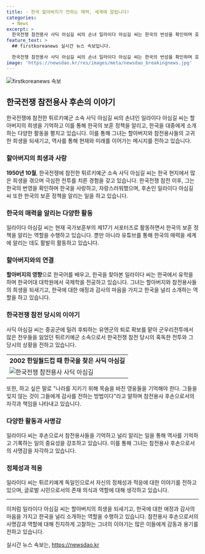 ```yaml
---
title: - 한국 할아버지가 전하는 매력, 세계에 알립니다!
categories:
  - News
excerpt: >
  한국전쟁 참전용사 사딕 아심길 씨의 손녀 일라이다 아심길 씨는 한국의 번성을 확인하며 호국 영웅들을 기억하는 방법을 강조합니다. 할아버지가 전쟁을 거치며 겪은 경험과 사랑은 그녀에게 큰 영향을 끼쳤고 현재 국가보훈부의 서포터즈로 활동하며 한국의 보훈정책을 알리고 있습니다. 또한 유튜브를 통해 한국을 세계에 알리는 일을 하며 한국의 매력을 널리 알리고 있습니다. 또한 할아버지의 이야기를 통해 한국 전쟁에 대한 이해와 인식을 널리 알리고 있습니다. 일라이다 씨는 자신의 활동을 통해 참전용사들과 그들의 희생을 잊지 않고 기록하려 노력하고 있습니다.  
feature_text: >
  ## firstkoreanews 실시간 뉴스 속보입니다.

  한국전쟁 참전용사 사딕 아심길 씨의 손녀 일라이다 아심길 씨는 한국의 번성을 확인하며 호국 영웅들을 기억하는 방법을 강조합니다. 할아버지가 전쟁을 거치며 겪은 경험과 사랑은 그녀에게 큰 영향을 끼쳤고 현재 국가보훈부의 서포터즈로 활동하며 한국의 보훈정책을 알리고 있습니다. 또한 유튜브를 통해 한국을 세계에 알리는 일을 하며 한국의 매력을 널리 알리고 있습니다. 또한 할아버지의 이야기를 통해 한국 전쟁에 대한 이해와 인식을 널리 알리고 있습니다. 일라이다 씨는 자신의 활동을 통해 참전용사들과 그들의 희생을 잊지 않고 기록하려 노력하고 있습니다.  
image: 'https://newsdao.kr/res/images/meta/newsdao_breakingnews.jpg'
---
```


<p><img src="https://newsdao.kr/res/images/meta/newsdao_breakingnews.jpg" alt="firstkoreanews 속보" /></p>

<h2 data-ke-size="size26">한국전쟁 참전용사 후손의 이야기</h2>

<p data-ke-size="size16">한국전쟁에 참전한 튀르키예군 소속 사딕 아심길 씨의 손녀인 일라이다 아심길 씨는 할아버지의 희생을 기억하고 이를 통해 한국의 보훈 정책을 알리고, 한국을 대중에게 소개하는 다양한 활동을 펼치고 있습니다. 이를 통해 그녀는 할아버지와 참전용사들의 고귀한 희생을 되새기고, 역사를 통해 현재와 미래를 이어가는 메시지를 전하고 있습니다.</p>

<h3 data-ke-size="size21">할아버지의 희생과 사랑</h3>

<p data-ke-size="size16"><b>1950년 10월</b>, 한국전쟁에 참전한 튀르키예군 소속 사딕 아심길 씨는 한국 현지에서 많은 희생을 겪으며 극심한 전투를 치른 경험을 갖고 있습니다. 한국전쟁 참전 이후, 그는 한국의 번영을 확인하며 한국을 사랑하고, 자랑스러워했으며, 후손인 일라이다 아심길 씨 또한 한국의 보훈 정책을 알리는 일을 하고 있습니다.</p>

<h3 data-ke-size="size21">한국의 매력을 알리는 다양한 활동</h3>

<p data-ke-size="size16">일라이다 아심길 씨는 현재 국가보훈부의 제17기 서포터즈로 활동하면서 한국의 보훈 정책을 알리는 역할을 수행하고 있습니다. 뿐만 아니라 유튜브를 통해 한국의 매력을 세계에 알리는 데도 활발히 활동하고 있습니다.</p>

<h3 data-ke-size="size21">할아버지와의 연결</h3>

<p data-ke-size="size16"><b>할아버지의 영향</b>으로 한국어를 배우고, 한국을 찾아본 일라이다 씨는 한국에서 유학을 하며 한국어대 대학원에서 국제학을 전공하고 있습니다. 그녀는 할아버지와 참전용사들의 희생을 되새기고, 한국에 대한 애정과 감사의 마음을 가지고 한국을 널리 소개하는 역할을 하고 있습니다.</p>

<h3 data-ke-size="size21">한국전쟁 참전 당시의 이야기</h3>

<p data-ke-size="size16">사딕 아심길 씨는 중공군에 밀려 후퇴하는 유엔군의 퇴로 확보를 맡아 군우리전투에서 많은 전우들을 잃었던 튀르키예군 소속으로서 한국전쟁 참전 당시의 혹독한 전투와 그 당시의 상황을 전하고 있습니다.</p>

<p><table>
    <tr>
      <td style="text-align: center; height: 17px;"><b>2002 한일월드컵 때 한국을 찾은 사딕 아심길</b></td>
    </tr>
    <tr>
      <td><img src="https://www.korea.kr/newsWeb/resources/attaches/20210604_1_89449_200.jpg" alt="한국전쟁 참전용사 사딕 아심길"></td>
    </tr>
  </table>
  <p data-ke-size="size16">또한, 하고 싶은 말로 "나라를 지키기 위해 목숨을 바친 영웅들을 기억해야 한다. 그들을 잊지 않는 것이 그들에게 감사를 전하는 방법이다"라고 말하며 참전용사 후손으로서의 자각과 책임을 나타내고 있습니다.</p></p>

<h3 data-ke-size="size21">다양한 활동과 사명감</h3>

<p data-ke-size="size16">일라이다 씨는 후손으로서 참전용사들을 기억하고 널리 알리는 일을 통해 역사를 기억하고 기록하는 일의 중요성을 강조하고 있습니다. 이를 통해 그녀는 참전용사 후손으로서의 사명감을 자각하고 있습니다.</p>

<h3 data-ke-size="size21">정체성과 적응</h3>

<p data-ke-size="size16">일라이다 씨는 튀르키예계 독일인으로서 자신의 정체성과 적응에 대한 이야기를 전하고 있으며, 글로벌 시민으로서의 존재 의식과 역할에 대해 생각하고 있습니다.</p>

  <hr>

<p data-ke-size="size16">이처럼 일라이다 아심길 씨는 할아버지의 희생을 되새기고, 한국에 대한 애정과 감사의 마음을 가지고 한국을 널리 소개하는 역할을 수행하고 있습니다. 참전용사 후손으로서의 사명감과 역할에 대해 진지하게 고찰하는 그녀의 이야기는 많은 이들에게 감동과 용기를 전하고 있습니다.</p>
실시간 뉴스 속보는, <a href="https://newsdao.kr" rel="dofollow">https://newsdao.kr</a>



